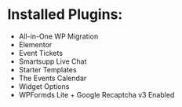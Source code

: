 # Installed Plugins:
- All-in-One WP Migration
- Elementor
- Event Tickets
- Smartsupp Live Chat
- Starter Templates
- The Events Calendar
- Widget Options
- WPFormds Lite + Google Recaptcha v3 Enabled
